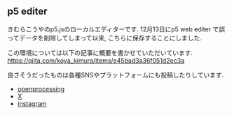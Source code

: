 ## p5 editer

きむらこうやのp5.jsのローカルエディターです.
12月13日にp5 web editer で誤ってデータを削除してしまって以来, こちらに保存することにしました.

この環境については以下の記事に概要を書かせていただいています.
https://qiita.com/koya_kimura/items/e45bad3a36f051d2ec3a

良さそうだったものは各種SNSやプラットフォームにも投稿したりしています.

- [openprocessing](https://openprocessing.org/user/277344/?o=5&view=sketches)
- [X](https://twitter.com/kim___megane)
- [instagram](https://www.instagram.com/kim___main/)